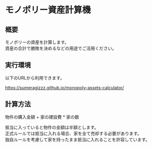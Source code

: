 # モノポリー資産計算機

## 概要
モノポリーの資産を計算します。  
資産の合計で勝敗を決めるなどの用途でご活用ください。

## 実行環境
以下のURLから利用できます。

https://sumeragizzz.github.io/monopoly-assets-calculator/

## 計算方法
物件の購入金額 + 家の建設費 * 家の数

抵当に入っていると物件の金額は半額とします。  
正式ルールでは抵当に入れる場合、家を全て売却する必要があります。  
独自ルールを考慮して家を持ったまま抵当に入れることを許容しています。
